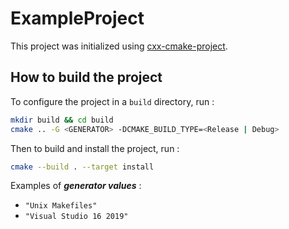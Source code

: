 # ExampleProject

This project was initialized using [cxx-cmake-project](https://github.com/creizyz/cxx-cmake-project).

## How to build the project

To configure the project in a ```build``` directory, run :
```bash
mkdir build && cd build
cmake .. -G <GENERATOR> -DCMAKE_BUILD_TYPE=<Release | Debug>
```
Then to build and install the project, run :
```bash
cmake --build . --target install
```

Examples of ***generator values*** :
- ```"Unix Makefiles"```
- ```"Visual Studio 16 2019"```